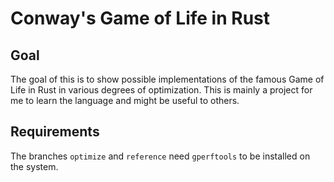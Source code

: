 Conway's Game of Life in Rust
=============================

Goal
----

The goal of this is to show possible implementations of the famous Game of Life in Rust in various degrees of optimization. This is mainly a project for me to learn the language and might be useful to others.


Requirements
------------

The branches `optimize` and `reference` need `gperftools` to be installed on the system.